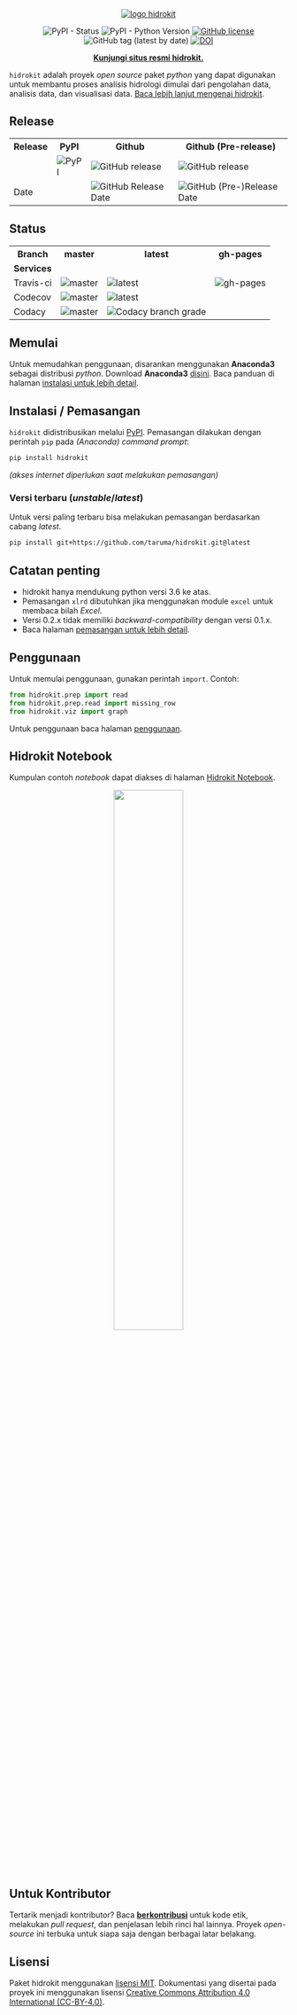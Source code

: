 
<div align="center">
<a href="https://taruma.github.io/hidrokit"><img src="https://taruma.github.io/hidrokit/assets/images/presskit/hidrokit-800x200.jpg" alt="logo hidrokit"></a><br>

![PyPI - Status](https://img.shields.io/pypi/status/hidrokit.svg)
![PyPI - Python Version](https://img.shields.io/pypi/pyversions/hidrokit.svg)
[![GitHub license](https://img.shields.io/github/license/taruma/hidrokit.svg)](https://github.com/taruma/hidrokit/blob/master/LICENSE)
![GitHub tag (latest by date)](https://img.shields.io/github/tag-date/taruma/hidrokit.svg?label=recent%20version)
[![DOI](https://zenodo.org/badge/145389179.svg)](https://zenodo.org/badge/latestdoi/145389179)

<a href="https://taruma.github.io/hidrokit"><b>Kunjungi situs resmi hidrokit.</b></a>
</div>

`hidrokit` adalah proyek _open source_ paket *python* yang dapat digunakan untuk membantu proses analisis hidrologi dimulai dari pengolahan data, analisis data, dan visualisasi data. [Baca lebih lanjut mengenai hidrokit](https://taruma.github.io/hidrokit/tentang-hidrokit).

## Release

<table>
  <tr align="center">
    <th>Release</th>
    <th>PyPI</th>
    <th>Github</th>
    <th>Github (Pre-release)</th>
  </tr>
  <tr>
    <td></td>
    <td><img alt="PyPI" src="https://img.shields.io/pypi/v/hidrokit.svg?logo=pypi"></td>
    <td><img alt="GitHub release" src="https://img.shields.io/github/release/taruma/hidrokit.svg?logo=github"></td>
    <td><img alt="GitHub release" src="https://img.shields.io/github/release-pre/taruma/hidrokit.svg?logo=github"></td>
  </tr>
  <tr>
    <td>Date</td>
    <td></td>
    <td><img alt="GitHub Release Date" src="https://img.shields.io/github/release-date/taruma/hidrokit.svg?logo=github"></td>
    <td><img alt="GitHub (Pre-)Release Date" src="https://img.shields.io/github/release-date-pre/taruma/hidrokit.svg?logo=github"></td>
  </tr>

</table>


## Status

<table>
  <tr align="center">
    <th>Branch</th>
    <th>master</th>
    <th>latest</th>
    <th>gh-pages</th>
  </tr>
  <tr>
    <td><b>Services</b></td>
    <td></td>
    <td></td>
    <td></td>
  </tr>
  <tr>
    <td>Travis-ci</td>
    <td><img alt="master" src="https://img.shields.io/travis/taruma/hidrokit/master.svg?label=build&logo=travis"></td>
    <td><img alt="latest" src="https://img.shields.io/travis/taruma/hidrokit/latest.svg?label=build&logo=travis"></td>
    <td><img alt="gh-pages" src="https://img.shields.io/travis/taruma/hidrokit/gh-pages.svg?label=build&logo=travis"></td>
  </tr>
  <tr>
    <td>Codecov</td>
    <td><img alt="master" src="https://img.shields.io/codecov/c/github/taruma/hidrokit/master.svg?logo=codecov"></td>
    <td><img alt="latest" src="https://img.shields.io/codecov/c/github/taruma/hidrokit/latest.svg?logo=codecov"></td>
    <td></td>
  </tr>
  <tr>
    <td>Codacy</td>
    <td><img alt="master" src="https://img.shields.io/codacy/grade/4e7531e009dc49d682b4e1049be7971c/master.svg?logo=codacy"></td>
    <td><img alt="Codacy branch grade" src="https://img.shields.io/codacy/grade/4e7531e009dc49d682b4e1049be7971c/latest.svg?logo=codacy"></td>
    <td></td>
  </tr>
</table>

## Memulai

Untuk memudahkan penggunaan, disarankan menggunakan **Anaconda3** sebagai distribusi *python*. Download **Anaconda3** [disini](https://www.anaconda.com/download/). Baca panduan di halaman [instalasi untuk lebih detail](https://taruma.github.io/hidrokit/panduan/instalasi).

## Instalasi / Pemasangan

`hidrokit` didistribusikan melalui [PyPI](https://pypi.org/). Pemasangan dilakukan dengan perintah `pip` pada _(Anaconda) command prompt_:

```bash
pip install hidrokit
```
*(akses internet diperlukan saat melakukan pemasangan)*

### Versi terbaru (_unstable_/_latest_)

Untuk versi paling terbaru bisa melakukan pemasangan berdasarkan cabang _latest_.
```bash
pip install git+https://github.com/taruma/hidrokit.git@latest
```

## Catatan penting
- hidrokit hanya mendukung python versi 3.6 ke atas.
- Pemasangan `xlrd` dibutuhkan jika menggunakan module `excel` untuk membaca bilah _Excel_.
- Versi 0.2.x tidak memiliki *backward-compatibility* dengan versi 0.1.x.
- Baca halaman [pemasangan untuk lebih detail](https://taruma.github.io/hidrokit/panduan/instalasi).

## Penggunaan

Untuk memulai penggunaan, gunakan perintah `import`. Contoh:

```python
from hidrokit.prep import read
from hidrokit.prep.read import missing_row
from hidrokit.viz import graph
```

Untuk penggunaan baca halaman [penggunaan](https://taruma.github.io/hidrokit/panduan/penggunaan).

## Hidrokit Notebook

Kumpulan contoh _notebook_ dapat diakses di halaman [Hidrokit Notebook](https://taruma.github.io/hidrokit-nb/).

<div align="center">
<a href="https://taruma.github.io/hidrokit-nb"><img src="https://taruma.github.io/hidrokit-nb/assets/images/hidrokit-nb-800x200.jpg" width="50%"></a>
</div>

## Untuk Kontributor

Tertarik menjadi kontributor? Baca [**berkontribusi**](https://taruma.github.io/hidrokit/berkontribusi) untuk kode etik, melakukan _pull request_, dan penjelasan lebih rinci hal lainnya. Proyek _open-source_ ini terbuka untuk siapa saja dengan berbagai latar belakang.

## Lisensi

Paket hidrokit menggunakan [lisensi MIT](LICENSE.txt). Dokumentasi yang disertai pada proyek ini menggunakan lisensi [Creative Commons Attribution 4.0 International (CC-BY-4.0)](https://creativecommons.org/licenses/by/4.0/deed.id). 
